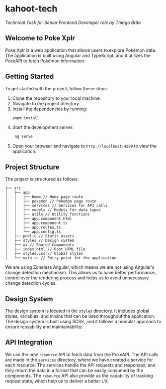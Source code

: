 # kahoot-tech
*Technical Task for Senior Frontend Developer role by Thiago Brito*

## Welcome to Poke Xplr

Poke Xplr is a web application that allows users to explore Pokémon data. The application is built using Angular and TypeScript, and it utilizes the PokeAPI to fetch Pokémon information.

## Getting Started

To get started with the project, follow these steps:
1. Clone the repository to your local machine.
2. Navigate to the project directory.
3. Install the dependencies by running:
   ```bash
   pnpm install
   ```
4. Start the development server:
   ```bash
    ng serve
    ```
5. Open your browser and navigate to `http://localhost:4200` to view the application.


## Project Structure

The project is structured as follows:
```
├── src
│   ├── app
│   │   ├── home // Home page route
│   │   ├── pokemon // Pokemon page route
│   │   ├── services // Services for API calls
│   │   ├── models // Models for data types
│   │   ├── utils // Utility functions
│   │   ├── app.component.html
│   │   ├── app.component.ts
│   │   ├── app.routes.ts
│   │   └── app.config.ts
│   ├── public // Static assets
│   ├── styles // Design system
│   ├── ui // Shared Components
│   ├── index.html // Root HTML file
│   ├── styles.css // Global styles
│   └── main.ts // Entry point for the application
```

We are using Zoneless Angular, which means we are not using Angular's change detection mechanism. This allows us to have better performance, control over the rendering process and helps us to avoid unnecessary change detection cycles.

## Design System
The design system is located in the `styles` directory. It includes global styles, variables, and mixins that can be used throughout the application. The design system is built using SCSS, and it follows a modular approach to ensure reusability and maintainability.

## API Integration
We use the new `resource` API to fetch data from the PokeAPI. The API calls are made in the `services` directory, where we have created a service for each resource. The services handle the API requests and responses, and they return the data in a format that can be easily consumed by the components. The `resource` API also provide us the capability of tracking request state, which help us to deliver a better UX.
